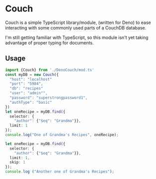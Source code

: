 # Couch

Couch is a simple TypeScript library/module, (written for Deno) to ease interacting with some commonly used parts of a CouchDB database. 

I'm still getting familiar with TypeScript, so this module isn't yet taking advantage of proper typing for documents.

## Usage
```ts
import {Couch} from './DenoCouch/mod.ts'
const myDB = new Couch({
  "host": "localhost"
  "port": "5984",
  "db": "recipes"
  "user": "admin"",
  "password": "superstrongpassword1",
  "authType": "basic"
})
let oneRecipe = myDB.find({
  selector: {
    "author": {"$eq": "Grandma"}},
  limit: 1
});
console.log("One of Grandma's Recipes", oneRecipe);

let oneRecipe = myDB.find({
  selector: {
    "author": {"$eq": "Grandma"}},
  limit: 1,
  skip: 1
});
console.log ("Another one of Grandma's Recipes");
```
